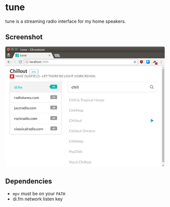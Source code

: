 # tune

tune is a streaming radio interface for my home speakers.

## Screenshot

![Screenshot](https://github.com/pnelson/tune/raw/master/tune.png)

## Dependencies

- `mpv` must be on your `PATH`
- di.fm network listen key
